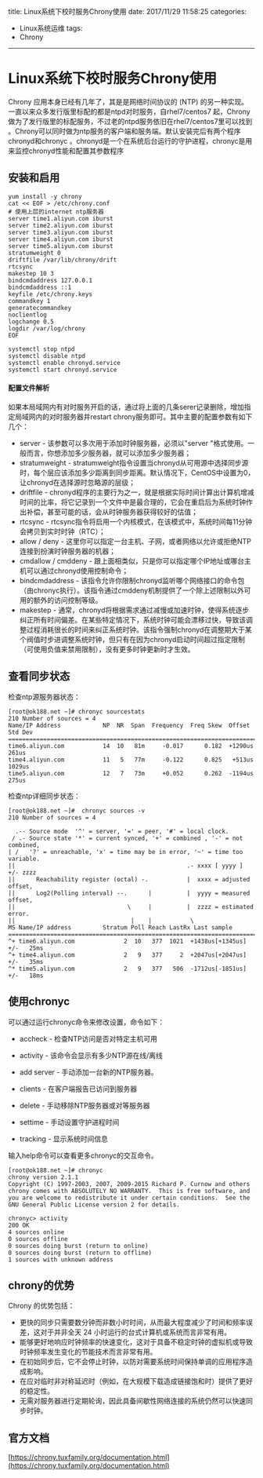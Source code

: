 title: Linux系统下校时服务Chrony使用
date: 2017/11/29 11:58:25
categories:
- Linux系统运维
tags:
- Chrony

---
Linux系统下校时服务Chrony使用
================

Chrony 应用本身已经有几年了，其是是网络时间协议的 (NTP) 的另一种实现。一直以来众多发行版里标配的都是ntpd对时服务，自rhel7/centos7 起，Chrony做为了发行版里的标配服务，不过老的ntpd服务依旧在rhel7/centos7里可以找到 。Chrony可以同时做为ntp服务的客户端和服务端。默认安装完后有两个程序chronyd和chronyc 。chronyd是一个在系统后台运行的守护进程，chronyc是用来监控chronyd性能和配置其参数程序
## 安装和启用
```
yum install -y chrony
cat << EOF > /etc/chrony.conf
# 使用上层的internet ntp服务器
server time1.aliyun.com iburst
server time2.aliyun.com iburst
server time3.aliyun.com iburst
server time4.aliyun.com iburst
server time5.aliyun.com iburst
stratumweight 0
driftfile /var/lib/chrony/drift
rtcsync
makestep 10 3
bindcmdaddress 127.0.0.1
bindcmdaddress ::1
keyfile /etc/chrony.keys
commandkey 1
generatecommandkey
noclientlog
logchange 0.5
logdir /var/log/chrony
EOF

systemctl stop ntpd
systemctl disable ntpd
systemctl enable chronyd.service
systemctl start chronyd.service
```
#### 配置文件解析
如果本局域网内有对时服务开启的话，通过将上面的几条serer记录删除，增加指定局域网内的对时服务器并restart chrony服务即可。其中主要的配置参数有如下几个：
<!--more-->
- server - 该参数可以多次用于添加时钟服务器，必须以"server "格式使用。一般而言，你想添加多少服务器，就可以添加多少服务器；
- stratumweight - stratumweight指令设置当chronyd从可用源中选择同步源时，每个层应该添加多少距离到同步距离。默认情况下，CentOS中设置为0，让chronyd在选择源时忽略源的层级；
- driftfile - chronyd程序的主要行为之一，就是根据实际时间计算出计算机增减时间的比率，将它记录到一个文件中是最合理的，它会在重启后为系统时钟作出补偿，甚至可能的话，会从时钟服务器获得较好的估值；
- rtcsync - rtcsync指令将启用一个内核模式，在该模式中，系统时间每11分钟会拷贝到实时时钟（RTC）；
- allow / deny - 这里你可以指定一台主机、子网，或者网络以允许或拒绝NTP连接到扮演时钟服务器的机器；
- cmdallow / cmddeny - 跟上面相类似，只是你可以指定哪个IP地址或哪台主机可以通过chronyd使用控制命令；
- bindcmdaddress - 该指令允许你限制chronyd监听哪个网络接口的命令包（由chronyc执行）。该指令通过cmddeny机制提供了一个除上述限制以外可用的额外的访问控制等级。
- makestep - 通常，chronyd将根据需求通过减慢或加速时钟，使得系统逐步纠正所有时间偏差。在某些特定情况下，系统时钟可能会漂移过快，导致该调整过程消耗很长的时间来纠正系统时钟。该指令强制chronyd在调整期大于某个阀值时步进调整系统时钟，但只有在因为chronyd启动时间超过指定限制（可使用负值来禁用限制），没有更多时钟更新时才生效。

## 查看同步状态
检查ntp源服务器状态：
```
[root@ok188.net ~]# chronyc sourcestats
210 Number of sources = 4
Name/IP Address            NP  NR  Span  Frequency  Freq Skew  Offset  Std Dev
==============================================================================
time6.aliyun.com           14  10   81m     -0.017      0.182  +1290us   261us
time4.aliyun.com           11   5   77m     -0.122      0.825   +513us  1029us
time5.aliyun.com           12   7   73m     +0.052      0.262  -1194us   275us
```
检查ntp详细同步状态：
```
[root@ok188.net ~]#  chronyc sources -v
210 Number of sources = 4

  .-- Source mode  '^' = server, '=' = peer, '#' = local clock.
 / .- Source state '*' = current synced, '+' = combined , '-' = not combined,
| /   '?' = unreachable, 'x' = time may be in error, '~' = time too variable.
||                                                 .- xxxx [ yyyy ] +/- zzzz
||      Reachability register (octal) -.           |  xxxx = adjusted offset,
||      Log2(Polling interval) --.      |          |  yyyy = measured offset,
||                                \     |          |  zzzz = estimated error.
||                                 |    |           \
MS Name/IP address         Stratum Poll Reach LastRx Last sample
===============================================================================
^+ time6.aliyun.com              2  10   377  1021  +1438us[+1345us] +/-   25ms
^+ time4.aliyun.com              2   9   377     2  +2047us[+2047us] +/-   35ms
^* time5.aliyun.com              2   9   377   506  -1712us[-1851us] +/-   18ms
```
## 使用chronyc
可以通过运行chronyc命令来修改设置，命令如下：

- accheck - 检查NTP访问是否对特定主机可用

- activity - 该命令会显示有多少NTP源在线/离线

- add server - 手动添加一台新的NTP服务器。

- clients - 在客户端报告已访问到服务器

- delete - 手动移除NTP服务器或对等服务器

- settime - 手动设置守护进程时间

- tracking - 显示系统时间信息

输入help命令可以查看更多chronyc的交互命令。
```
[root@ok188.net ~]# chronyc
chrony version 2.1.1
Copyright (C) 1997-2003, 2007, 2009-2015 Richard P. Curnow and others
chrony comes with ABSOLUTELY NO WARRANTY.  This is free software, and
you are welcome to redistribute it under certain conditions.  See the
GNU General Public License version 2 for details.

chronyc> activity
200 OK
4 sources online
0 sources offline
0 sources doing burst (return to online)
0 sources doing burst (return to offline)
1 sources with unknown address
```
## chrony的优势
Chrony 的优势包括：

- 更快的同步只需要数分钟而非数小时时间，从而最大程度减少了时间和频率误差，这对于并非全天 24 小时运行的台式计算机或系统而言非常有用。
- 能够更好地响应时钟频率的快速变化，这对于具备不稳定时钟的虚拟机或导致时钟频率发生变化的节能技术而言非常有用。
- 在初始同步后，它不会停止时钟，以防对需要系统时间保持单调的应用程序造成影响。
- 在应对临时非对称延迟时（例如，在大规模下载造成链接饱和时）提供了更好的稳定性。
- 无需对服务器进行定期轮询，因此具备间歇性网络连接的系统仍然可以快速同步时钟。

## 官方文档
[https://chrony.tuxfamily.org/documentation.html](https://chrony.tuxfamily.org/documentation.html)
